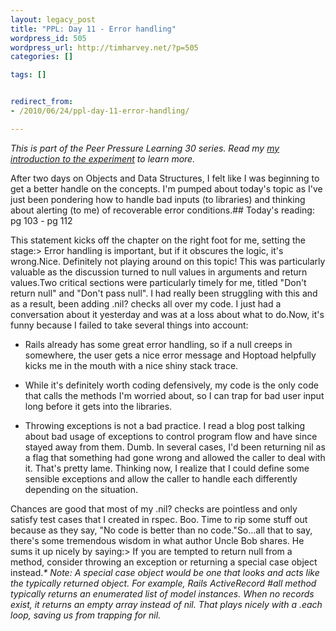 ```yaml
---
layout: legacy_post
title: "PPL: Day 11 - Error handling"
wordpress_id: 505
wordpress_url: http://timharvey.net/?p=505
categories: []

tags: []


redirect_from:
- /2010/06/24/ppl-day-11-error-handling/

---
```

_This is part of the Peer Pressure Learning 30 series. Read my [my introduction to the experiment](http://timharvey.net/2010/06/11/peer-pressure-learning-experiment/) to learn more._

After two days on Objects and Data Structures, I felt like I was beginning to get a better handle on the concepts. I'm pumped about today's topic as I've just been pondering how to handle bad inputs (to libraries) and thinking about alerting (to me) of recoverable error conditions.## Today's reading: pg 103 - pg 112

This statement kicks off the chapter on the right foot for me, setting the stage:> Error handling is important, but if it obscures the logic, it's wrong.Nice. Definitely not playing around on this topic! This was particularly valuable as the discussion turned to null values in arguments and return values.Two critical sections were particularly timely for me, titled "Don't return null" and "Don't pass null". I had really been struggling with this and as a result, been adding .nil? checks all over my code. I just had a conversation about it yesterday and was at a loss about what to do.Now, it's funny because I failed to take several things into account:

- Rails already has some great error handling, so if a null creeps in somewhere, the user gets a nice error message and Hoptoad helpfully kicks me in the mouth with a nice shiny stack trace.

- While it's definitely worth coding defensively, my code is the only code that calls the methods I'm worried about, so I can trap for bad user input long before it gets into the libraries.

- Throwing exceptions is not a bad practice. I read a blog post talking about bad usage of exceptions to control program flow and have since stayed away from them. Dumb. In several cases, I'd been returning nil as a flag that something had gone wrong and allowed the caller to deal with it. That's pretty lame. Thinking now, I realize that I could define some sensible exceptions and allow the caller to handle each differently depending on the situation.

Chances are good that most of my .nil? checks are pointless and only satisfy test cases that I created in rspec. Boo. Time to rip some stuff out because as they say, "No code is better than no code."So...all that to say, there's some tremendous wisdom in what author Uncle Bob shares. He sums it up nicely by saying:> If you are tempted to return null from a method, consider throwing an exception or returning a special case object instead._* Note: A special case object would be one that looks and acts like the typically returned object. For example, Rails ActiveRecord #all method typically returns an enumerated list of model instances. When no records exist, it returns an empty array instead of nil. That plays nicely with a .each loop, saving us from trapping for nil._
